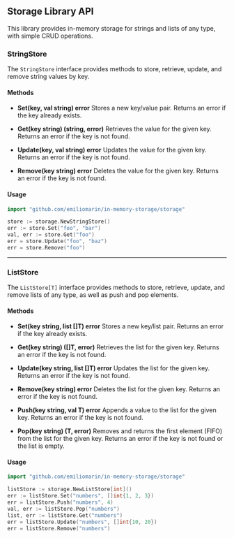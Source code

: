## Storage Library API

This library provides in-memory storage for strings and lists of any type, with simple CRUD operations.

### StringStore

The `StringStore` interface provides methods to store, retrieve, update, and remove string values by key.

#### Methods

- **Set(key, val string) error**
Stores a new key/value pair. Returns an error if the key already exists.

- **Get(key string) (string, error)**
Retrieves the value for the given key. Returns an error if the key is not found.

- **Update(key, val string) error**
Updates the value for the given key. Returns an error if the key is not found.

- **Remove(key string) error**
Deletes the value for the given key. Returns an error if the key is not found.

#### Usage

```go
import "github.com/emiliomarin/in-memory-storage/storage"

store := storage.NewStringStore()
err := store.Set("foo", "bar")
val, err := store.Get("foo")
err = store.Update("foo", "baz")
err = store.Remove("foo")
```

---

### ListStore

The `ListStore[T]` interface provides methods to store, retrieve, update, and remove lists of any type, as well as push and pop elements.

#### Methods

- **Set(key string, list []T) error**
Stores a new key/list pair. Returns an error if the key already exists.

- **Get(key string) ([]T, error)**
Retrieves the list for the given key. Returns an error if the key is not found.

- **Update(key string, list []T) error**
Updates the list for the given key. Returns an error if the key is not found.

- **Remove(key string) error**
Deletes the list for the given key. Returns an error if the key is not found.

- **Push(key string, val T) error**
Appends a value to the list for the given key. Returns an error if the key is not found.

- **Pop(key string) (T, error)**
Removes and returns the first element (FIFO) from the list for the given key. Returns an error if the key is not found or the list is empty.

#### Usage

```go
import "github.com/emiliomarin/in-memory-storage/storage"

listStore := storage.NewListStore[int]()
err := listStore.Set("numbers", []int{1, 2, 3})
err = listStore.Push("numbers", 4)
val, err := listStore.Pop("numbers")
list, err := listStore.Get("numbers")
err = listStore.Update("numbers", []int{10, 20})
err = listStore.Remove("numbers")
```
